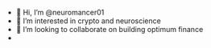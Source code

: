 - 👋 Hi, I’m @neuromancer01
- 👀 I’m interested in crypto and neuroscience
- 💞️ I’m looking to collaborate on building optimum finance
-

<!---
neuromancer01/neuromancer01 is a ✨ special ✨ repository because its `README.md` (this file) appears on your GitHub profile.
You can click the Preview link to take a look at your changes.
--->
